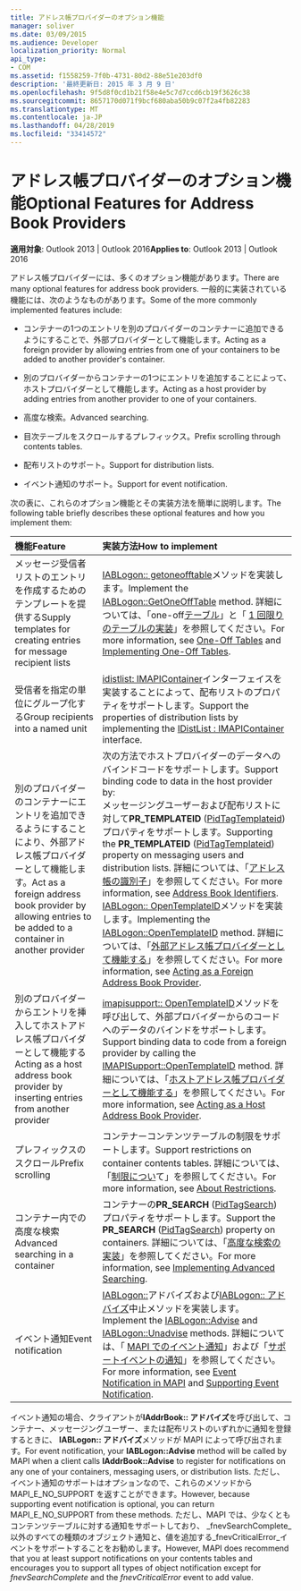 ```yaml
---
title: アドレス帳プロバイダーのオプション機能
manager: soliver
ms.date: 03/09/2015
ms.audience: Developer
localization_priority: Normal
api_type:
- COM
ms.assetid: f1558259-7f0b-4731-80d2-88e51e203df0
description: '最終更新日: 2015 年 3 月 9 日'
ms.openlocfilehash: 9f5d8f0cd1b21f58e4e5c7d7ccd6cb19f3626c38
ms.sourcegitcommit: 8657170d071f9bcf680aba50b9c07f2a4fb82283
ms.translationtype: MT
ms.contentlocale: ja-JP
ms.lasthandoff: 04/28/2019
ms.locfileid: "33414572"
---
```

# <a name="optional-features-for-address-book-providers"></a><span data-ttu-id="d51bc-103">アドレス帳プロバイダーのオプション機能</span><span class="sxs-lookup"><span data-stu-id="d51bc-103">Optional Features for Address Book Providers</span></span>

  
  
<span data-ttu-id="d51bc-104">**適用対象**: Outlook 2013 | Outlook 2016</span><span class="sxs-lookup"><span data-stu-id="d51bc-104">**Applies to**: Outlook 2013 | Outlook 2016</span></span> 
  
<span data-ttu-id="d51bc-105">アドレス帳プロバイダーには、多くのオプション機能があります。</span><span class="sxs-lookup"><span data-stu-id="d51bc-105">There are many optional features for address book providers.</span></span> <span data-ttu-id="d51bc-106">一般的に実装されている機能には、次のようなものがあります。</span><span class="sxs-lookup"><span data-stu-id="d51bc-106">Some of the more commonly implemented features include:</span></span>
  
- <span data-ttu-id="d51bc-107">コンテナーの1つのエントリを別のプロバイダーのコンテナーに追加できるようにすることで、外部プロバイダーとして機能します。</span><span class="sxs-lookup"><span data-stu-id="d51bc-107">Acting as a foreign provider by allowing entries from one of your containers to be added to another provider's container.</span></span>
    
- <span data-ttu-id="d51bc-108">別のプロバイダーからコンテナーの1つにエントリを追加することによって、ホストプロバイダーとして機能します。</span><span class="sxs-lookup"><span data-stu-id="d51bc-108">Acting as a host provider by adding entries from another provider to one of your containers.</span></span>
    
- <span data-ttu-id="d51bc-109">高度な検索。</span><span class="sxs-lookup"><span data-stu-id="d51bc-109">Advanced searching.</span></span>
    
- <span data-ttu-id="d51bc-110">目次テーブルをスクロールするプレフィックス。</span><span class="sxs-lookup"><span data-stu-id="d51bc-110">Prefix scrolling through contents tables.</span></span>
    
- <span data-ttu-id="d51bc-111">配布リストのサポート。</span><span class="sxs-lookup"><span data-stu-id="d51bc-111">Support for distribution lists.</span></span>
    
- <span data-ttu-id="d51bc-112">イベント通知のサポート。</span><span class="sxs-lookup"><span data-stu-id="d51bc-112">Support for event notification.</span></span>
    
<span data-ttu-id="d51bc-113">次の表に、これらのオプション機能とその実装方法を簡単に説明します。</span><span class="sxs-lookup"><span data-stu-id="d51bc-113">The following table briefly describes these optional features and how you implement them:</span></span>
  
|<span data-ttu-id="d51bc-114">**機能**</span><span class="sxs-lookup"><span data-stu-id="d51bc-114">**Feature**</span></span>|<span data-ttu-id="d51bc-115">**実装方法**</span><span class="sxs-lookup"><span data-stu-id="d51bc-115">**How to implement**</span></span>|
|:-----|:-----|
|<span data-ttu-id="d51bc-116">メッセージ受信者リストのエントリを作成するためのテンプレートを提供する</span><span class="sxs-lookup"><span data-stu-id="d51bc-116">Supply templates for creating entries for message recipient lists</span></span>  <br/> |<span data-ttu-id="d51bc-117">[IABLogon:: getoneofftable](iablogon-getoneofftable.md)メソッドを実装します。</span><span class="sxs-lookup"><span data-stu-id="d51bc-117">Implement the [IABLogon::GetOneOffTable](iablogon-getoneofftable.md) method.</span></span> <span data-ttu-id="d51bc-118">詳細については、「one-off[テーブル](one-off-tables.md)」と「 [1 回限りのテーブルの実装](implementing-one-off-tables.md)」を参照してください。</span><span class="sxs-lookup"><span data-stu-id="d51bc-118">For more information, see [One-Off Tables](one-off-tables.md) and [Implementing One-Off Tables](implementing-one-off-tables.md).</span></span>  <br/> |
|<span data-ttu-id="d51bc-119">受信者を指定の単位にグループ化する</span><span class="sxs-lookup"><span data-stu-id="d51bc-119">Group recipients into a named unit</span></span>  <br/> |<span data-ttu-id="d51bc-120">[idistlist: IMAPIContainer](idistlistimapicontainer.md)インターフェイスを実装することによって、配布リストのプロパティをサポートします。</span><span class="sxs-lookup"><span data-stu-id="d51bc-120">Support the properties of distribution lists by implementing the [IDistList : IMAPIContainer](idistlistimapicontainer.md) interface.</span></span>  <br/> |
|<span data-ttu-id="d51bc-121">別のプロバイダーのコンテナーにエントリを追加できるようにすることにより、外部アドレス帳プロバイダーとして機能します。</span><span class="sxs-lookup"><span data-stu-id="d51bc-121">Act as a foreign address book provider by allowing entries to be added to a container in another provider</span></span>  <br/> | <span data-ttu-id="d51bc-122">次の方法でホストプロバイダーのデータへのバインドコードをサポートします。</span><span class="sxs-lookup"><span data-stu-id="d51bc-122">Support binding code to data in the host provider by:</span></span>  <br/>  <span data-ttu-id="d51bc-123">メッセージングユーザーおよび配布リストに対して**PR_TEMPLATEID** ([PidTagTemplateid](pidtagtemplateid-canonical-property.md)) プロパティをサポートします。</span><span class="sxs-lookup"><span data-stu-id="d51bc-123">Supporting the **PR_TEMPLATEID** ([PidTagTemplateid](pidtagtemplateid-canonical-property.md)) property on messaging users and distribution lists.</span></span> <span data-ttu-id="d51bc-124">詳細については、「[アドレス帳の識別子](address-book-identifiers.md)」を参照してください。</span><span class="sxs-lookup"><span data-stu-id="d51bc-124">For more information, see [Address Book Identifiers](address-book-identifiers.md).</span></span>  <br/>  <span data-ttu-id="d51bc-125">[IABLogon:: OpenTemplateID](iablogon-opentemplateid.md)メソッドを実装します。</span><span class="sxs-lookup"><span data-stu-id="d51bc-125">Implementing the [IABLogon::OpenTemplateID](iablogon-opentemplateid.md) method.</span></span> <span data-ttu-id="d51bc-126">詳細については、「[外部アドレス帳プロバイダーとして機能する](acting-as-a-foreign-address-book-provider.md)」を参照してください。</span><span class="sxs-lookup"><span data-stu-id="d51bc-126">For more information, see [Acting as a Foreign Address Book Provider](acting-as-a-foreign-address-book-provider.md).</span></span>  <br/> |
|<span data-ttu-id="d51bc-127">別のプロバイダーからエントリを挿入してホストアドレス帳プロバイダーとして機能する</span><span class="sxs-lookup"><span data-stu-id="d51bc-127">Acting as a host address book provider by inserting entries from another provider</span></span>  <br/> |<span data-ttu-id="d51bc-128">[imapisupport:: OpenTemplateID](imapisupport-opentemplateid.md)メソッドを呼び出して、外部プロバイダーからのコードへのデータのバインドをサポートします。</span><span class="sxs-lookup"><span data-stu-id="d51bc-128">Support binding data to code from a foreign provider by calling the [IMAPISupport::OpenTemplateID](imapisupport-opentemplateid.md) method.</span></span> <span data-ttu-id="d51bc-129">詳細については、「[ホストアドレス帳プロバイダーとして機能する](acting-as-a-host-address-book-provider.md)」を参照してください。</span><span class="sxs-lookup"><span data-stu-id="d51bc-129">For more information, see [Acting as a Host Address Book Provider](acting-as-a-host-address-book-provider.md).</span></span>  <br/> |
|<span data-ttu-id="d51bc-130">プレフィックスのスクロール</span><span class="sxs-lookup"><span data-stu-id="d51bc-130">Prefix scrolling</span></span>  <br/> |<span data-ttu-id="d51bc-131">コンテナーコンテンツテーブルの制限をサポートします。</span><span class="sxs-lookup"><span data-stu-id="d51bc-131">Support restrictions on container contents tables.</span></span> <span data-ttu-id="d51bc-132">詳細については、「[制限につい](about-restrictions.md)て」を参照してください。</span><span class="sxs-lookup"><span data-stu-id="d51bc-132">For more information, see [About Restrictions](about-restrictions.md).</span></span>  <br/> |
|<span data-ttu-id="d51bc-133">コンテナー内での高度な検索</span><span class="sxs-lookup"><span data-stu-id="d51bc-133">Advanced searching in a container</span></span>  <br/> |<span data-ttu-id="d51bc-134">コンテナーの**PR_SEARCH** ([PidTagSearch](pidtagsearch-canonical-property.md)) プロパティをサポートします。</span><span class="sxs-lookup"><span data-stu-id="d51bc-134">Support the **PR_SEARCH** ([PidTagSearch](pidtagsearch-canonical-property.md)) property on containers.</span></span> <span data-ttu-id="d51bc-135">詳細については、「[高度な検索の実装](implementing-advanced-searching.md)」を参照してください。</span><span class="sxs-lookup"><span data-stu-id="d51bc-135">For more information, see [Implementing Advanced Searching](implementing-advanced-searching.md).</span></span>  <br/> |
|<span data-ttu-id="d51bc-136">イベント通知</span><span class="sxs-lookup"><span data-stu-id="d51bc-136">Event notification</span></span>  <br/> |<span data-ttu-id="d51bc-137">[IABLogon::](iablogon-advise.md)アドバイズおよび[IABLogon:: アドバイズ](iablogon-unadvise.md)中止メソッドを実装します。</span><span class="sxs-lookup"><span data-stu-id="d51bc-137">Implement the [IABLogon::Advise](iablogon-advise.md) and [IABLogon::Unadvise](iablogon-unadvise.md) methods.</span></span> <span data-ttu-id="d51bc-138">詳細については、「 [MAPI でのイベント通知](event-notification-in-mapi.md)」および「[サポートイベントの通知](supporting-event-notification.md)」を参照してください。</span><span class="sxs-lookup"><span data-stu-id="d51bc-138">For more information, see [Event Notification in MAPI](event-notification-in-mapi.md) and [Supporting Event Notification](supporting-event-notification.md).</span></span>  <br/> |
   
<span data-ttu-id="d51bc-139">イベント通知の場合、クライアントが**IAddrBook:: アドバイズ**を呼び出して、コンテナー、メッセージングユーザー、または配布リストのいずれかに通知を登録するときに、 **IABLogon:: アドバイズ**メソッドが MAPI によって呼び出されます。</span><span class="sxs-lookup"><span data-stu-id="d51bc-139">For event notification, your **IABLogon::Advise** method will be called by MAPI when a client calls **IAddrBook::Advise** to register for notifications on any one of your containers, messaging users, or distribution lists.</span></span> <span data-ttu-id="d51bc-140">ただし、イベント通知のサポートはオプションなので、これらのメソッドから MAPI_E_NO_SUPPORT を返すことができます。</span><span class="sxs-lookup"><span data-stu-id="d51bc-140">However, because supporting event notification is optional, you can return MAPI_E_NO_SUPPORT from these methods.</span></span> <span data-ttu-id="d51bc-141">ただし、MAPI では、少なくともコンテンツテーブルに対する通知をサポートしており、 _fnevSearchComplete_以外のすべての種類のオブジェクト通知と、値を追加する_fnevCriticalError_イベントをサポートすることをお勧めします。</span><span class="sxs-lookup"><span data-stu-id="d51bc-141">However, MAPI does recommend that you at least support notifications on your contents tables and encourages you to support all types of object notification except for  _fnevSearchComplete_ and the  _fnevCriticalError_ event to add value.</span></span> 
  

